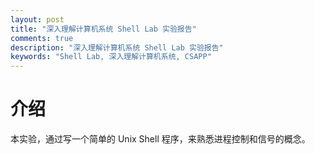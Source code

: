 ```yaml
---
layout: post
title: "深入理解计算机系统 Shell Lab 实验报告"
comments: true
description: "深入理解计算机系统 Shell Lab 实验报告"
keywords: "Shell Lab, 深入理解计算机系统, CSAPP"
---
```


# 介绍

本实验，通过写一个简单的 Unix Shell 程序，来熟悉进程控制和信号的概念。